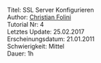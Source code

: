 Titel: SSL Server Konfigurieren  
Author: <a href="mailto:christian.folini@netnea.com">Christian Folini</a>  
Tutorial Nr: 4  
Letztes Update: 25.02.2017  
Erscheinungsdatum: 21.01.2011  
Schwierigkeit: Mittel  
Dauer: 1h
